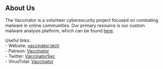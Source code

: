 ## About Us

The Vaccinator is a volunteer cybersecurity project focused on combating malware in online communities.
Our primary resource is our custom malware analysis platform, which can be found [here](https://sketchy.tel/).

Useful links: <br>
\- Website: [vaccinator.tech](https://vaccinator.tech) <br>
\- Patreon: [Vaccinator](https://patreon.com/Vaccinator) <br>
\- Twitter: [VaccinatorSec](https://twitter.com/VaccinatorSec) <br>
\- VirusTotal: [Vaccinator](https://virustotal.com/gui/user/Vaccinator) <br>
